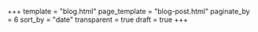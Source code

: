 +++
template = "blog.html"
page_template = "blog-post.html"
paginate_by = 6
sort_by = "date"
transparent = true
draft = true
+++
